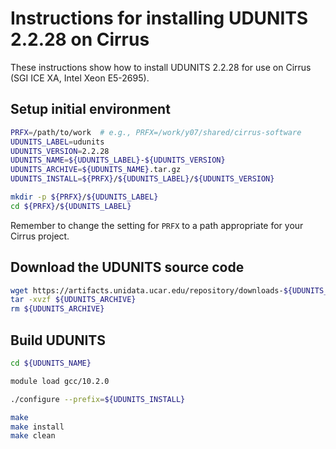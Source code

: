 Instructions for installing UDUNITS 2.2.28 on Cirrus
====================================================

These instructions show how to install UDUNITS 2.2.28 for use on Cirrus (SGI ICE XA, Intel Xeon E5-2695).


Setup initial environment
-------------------------

```bash
PRFX=/path/to/work  # e.g., PRFX=/work/y07/shared/cirrus-software
UDUNITS_LABEL=udunits
UDUNITS_VERSION=2.2.28
UDUNITS_NAME=${UDUNITS_LABEL}-${UDUNITS_VERSION}
UDUNITS_ARCHIVE=${UDUNITS_NAME}.tar.gz
UDUNITS_INSTALL=${PRFX}/${UDUNITS_LABEL}/${UDUNITS_VERSION}

mkdir -p ${PRFX}/${UDUNITS_LABEL}
cd ${PRFX}/${UDUNITS_LABEL}
```

Remember to change the setting for `PRFX` to a path appropriate for your Cirrus project.


Download the UDUNITS source code
--------------------------------

```bash
wget https://artifacts.unidata.ucar.edu/repository/downloads-${UDUNITS_LABEL}/${UDUNITS_VERSION}/${UDUNITS_ARCHIVE}
tar -xvzf ${UDUNITS_ARCHIVE}
rm ${UDUNITS_ARCHIVE}
```


Build UDUNITS
-------------

```bash
cd ${UDUNITS_NAME}

module load gcc/10.2.0

./configure --prefix=${UDUNITS_INSTALL}

make
make install
make clean
```
